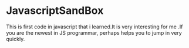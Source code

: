 # JavascriptSandBox

This is first code in javascript that i learned.It is very interesting for me .If you are the newest in JS programmar,
perhaps helps you to jump in very quickly.

